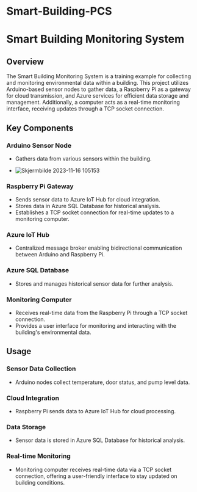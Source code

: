 ﻿# Smart-Building-PCS
# Smart Building Monitoring System

## Overview
The Smart Building Monitoring System is a training example for collecting and monitoring environmental data within a building. This project utilizes Arduino-based sensor nodes to gather data, a Raspberry Pi as a gateway for cloud transmission, and Azure services for efficient data storage and management. Additionally, a computer acts as a real-time monitoring interface, receiving updates through a TCP socket connection.

## Key Components

### Arduino Sensor Node
- Gathers data from various sensors within the building.

- ![Skjermbilde 2023-11-16 105153](https://github.com/Zakaria989/Smart-Building-PCS/assets/58915560/30d680fd-88e2-4317-b554-122fc4e093d5)


### Raspberry Pi Gateway
- Sends sensor data to Azure IoT Hub for cloud integration.
- Stores data in Azure SQL Database for historical analysis.
- Establishes a TCP socket connection for real-time updates to a monitoring computer.

### Azure IoT Hub
- Centralized message broker enabling bidirectional communication between Arduino and Raspberry Pi.

### Azure SQL Database
- Stores and manages historical sensor data for further analysis.

### Monitoring Computer
- Receives real-time data from the Raspberry Pi through a TCP socket connection.
- Provides a user interface for monitoring and interacting with the building's environmental data.

## Usage

### Sensor Data Collection
- Arduino nodes collect temperature, door status, and pump level data.

### Cloud Integration
- Raspberry Pi sends data to Azure IoT Hub for cloud processing.

### Data Storage
- Sensor data is stored in Azure SQL Database for historical analysis.

### Real-time Monitoring
- Monitoring computer receives real-time data via a TCP socket connection, offering a user-friendly interface to stay updated on building conditions.
